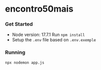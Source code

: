 # encontro50mais

### Get Started
- Node version: 17.7.1
Run `npm install`
- Setup the `.env` file based on `.env.exemple`

### Running
`npx nodemon app.js`
